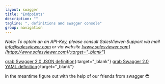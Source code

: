 ```yaml
---
layout: swagger
title: "Endpoints"
description: ""
tagline: ", definitions and swagger console"
group: navigation
---
```

_Note: To optain an an API-Key, please consult SalesViewer-Support via mail [info@salesviewer.com](mailto:info@salesviewer.com) or via website [www.salesviewer.com](https://www.salesviewer.com){:target="_blank"}_

[grab Swagger 2.0 JSON definition](swagger/salesviewer-api.swagger.json){:target="_blank"}
[grab Swagger 2.0 YAML definition](swagger/salesviewer-api.swagger.yaml){:target="_blank"}

in the meantime figure out with the help of our friends from swagger :sunglasses: